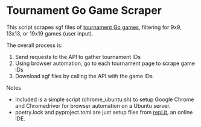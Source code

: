 # Tournament Go Game Scraper

This script scrapes sgf files of [tournament Go games](https://online-go.com/tournaments), filtering for 9x9, 13x13, or 19x19 games (user input).

The overall process is:
1. Send requests to the API to gather tournament IDs
2. Using browser automation, go to each tournament page to scrape game IDs
3. Download sgf files by calling the API with the game IDs

Notes
- Included is a simple script (chrome_ubuntu.sh) to setup Google Chrome and Chromedriver for browser automation on a Ubuntu server.
- poetry.lock and pyproject.toml are just setup files from [repl.it](https://repl.it/@AndrewLien/9x9GoGamesScrape), an online IDE.

